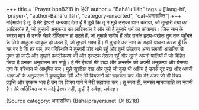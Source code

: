 +++
title = 'Prayer bpn8218 in हिंदी'
author = "Bahá'u'lláh"
tags = ['lang-hi', 'prayer-', "author-Bahá'u'lláh", "category-unsorted", "cat-अनासक्ति"]
+++
महिमावंत है तू, हे मेरे ईश्वर! धन्यवाद देता हूँ मैं तुझे कि तू ने मुझे उसका ज्ञान कराया, जो तुम्हारी दया का आदिस्त्रोत है, जो तुम्हारी अनुकम्पा का आदिस्थल है और जो है तुम्हारे धर्म का कोषागार। जिस नाम के स्मरण मात्र से उनके चेहरे दीप्तिमान हो उठते हैं, जो तुम्हारे समीप हैं और उनके हृदय-पखेरू तुम तक पहुँचने के लिये आकुल-व्याकुल हो उठते हैं, जो तुम्हारे भक्त हैं।
मैं तुम्हारे उस नाम के सहारे याचना करता हूँ कि यह वर दे कि हर पल, हर परिस्थिति में तुम्हारी डोर थामे रहूँ और तुम्हें छोड़कर अन्य सबकी आसक्ति से मुक्त हो जाऊँ और तुम्हारे प्रकटीकरण की ओर एकटक देखता रहूँ और तुमने अपनी पातियों में जो विहित किया है उनका अनुपालन कर सकूँ। हे मेरे ईश्वर! मेरे बाह्य और अन्तर्मन को अपनी अनुकम्पा और प्रेममय दया के परिधान से आभूषित कर। मुझे सुरक्षित रख और तुम्हें जो कुछ भी अप्रिय है उनसे दूर रख और अपनी आज्ञाओं के अनुपालन में कृपापूर्वक मेरी और मेरे प्रियजनों की सहायता कर और मेरे अंदर जो भी विषय-प्रवृत्ति और दुष्काम भाव हैं उन पर विजय पाने में मेरी सहायता कर।
तू सत्य ही, समस्त मानवजाति का स्वामी है। तेरे अतिरिक्त अन्य कोई ईश्वर नहीं, तू ही है सर्वज्ञ, सर्वप्रज्ञ।

(Source category: अनासक्ति)
(Bahaiprayers.net ID: 8218)
